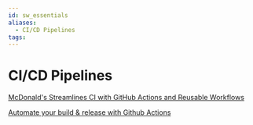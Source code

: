 ```yaml
---
id: sw_essentials
aliases:
  - CI/CD Pipelines
tags:
---
```


# CI/CD Pipelines

[McDonald's Streamlines CI with GitHub Actions and Reusable Workflows](https://www.infoq.com/news/2024/03/mcdonalds-ci-github-actions/)

[Automate your build & release with Github Actions](https://faun.pub/automate-your-build-release-with-github-actions-367c0febf5fd)

